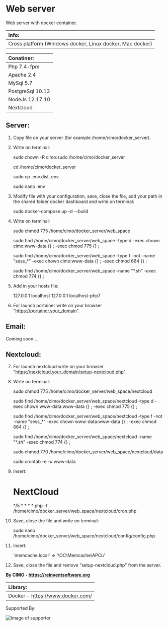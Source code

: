 Web server
==============

Web server with docker container.

| Info: |
|:---|
| Cross platform (Windows docker, Linux docker, Mac docker) |

| Conatiner: |
|:---|
| Php 7.4-fpm |
| Apache 2.4 |
| MySql 5.7 |
| PostgreSql 10.13 |
| NodeJs 12.17.10 |
| Nextcloud |

## Server:
1) Copy file on your server (for example /home/cimo/docker_server).

2) Write on terminal:

    sudo chown -R cimo:sudo /home/cimo/docker_server
    
    cd /home/cimo/docker_server
    
    sudo cp .env.dist .env
    
    sudo nano .env

3) Modify file with your configuration, save, close the file, add your path in the shared folder docker dashboard and write on terminal:

    sudo docker-compose up -d --build

4) Write on terminal:

    sudo chmod 775 /home/cimo/docker_server/web_space
    
    sudo find /home/cimo/docker_server/web_space -type d -exec chown cimo:www-data {} \; -exec chmod 775 {} \;
    
    sudo find /home/cimo/docker_server/web_space -type f -not -name "sess_*" -exec chown cimo:www-data {} \; -exec chmod 664 {} \;
    
    sudo find /home/cimo/docker_server/web_space -name "*.sh" -exec chmod 774 {} \;

5) Add in your hosts file:

    127.0.0.1 localhost
    127.0.0.1 localhost-php7

6) For launch portainer write on your browser "https://portainer.your_domain".

## Email:
Coming soon...

## Nextcloud:
7) For launch nextcloud write on your browser "https://nextcloud.your_domain/setup-nextcloud.php".

8) Write on terminal:

    sudo chmod 775 /home/cimo/docker_server/web_space/nextcloud
        
    sudo find /home/cimo/docker_server/web_space/nextcloud -type d -exec chown www-data:www-data {} \; -exec chmod 775 {} \;
        
    sudo find /home/cimo/docker_server/web_space/nextcloud -type f -not -name "sess_*" -exec chown www-data:www-data {} \; -exec chmod 664 {} \;
        
    sudo find /home/cimo/docker_server/web_space/nextcloud -name "*.sh" -exec chmod 774 {} \;

    sudo chmod 770 /home/cimo/docker_server/web_space/nextcloud/data
    
    sudo crontab -e -u www-data

9) Insert:

    # NextCloud
    */5 * * * * php -f /home/cimo/docker_server/web_space/nextcloud/cron.php

10) Save, close the file and write on terminal:

    sudo nano /home/cimo/docker_server/web_space/nextcloud/config/config.php

11) Insert:

    'memcache.local' => '\OC\Memcache\APCu'

12) Save, close the file and remove "setup-nextcloud.php" from the server.

<b>By CIMO - https://reinventsoftware.org</b>

| Library: |
|:---|
| Docker - https://www.docker.com/ |

Supported By:

![Image of supporter](https://avatars0.githubusercontent.com/u/878437?s=200&v=4)
